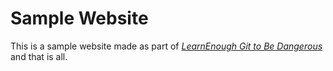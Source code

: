 # Sample Website

This is a sample website made as part of [*LearnEnough Git to Be Dangerous*](http://learnenough.com/git-tutorial) and that is all. 
